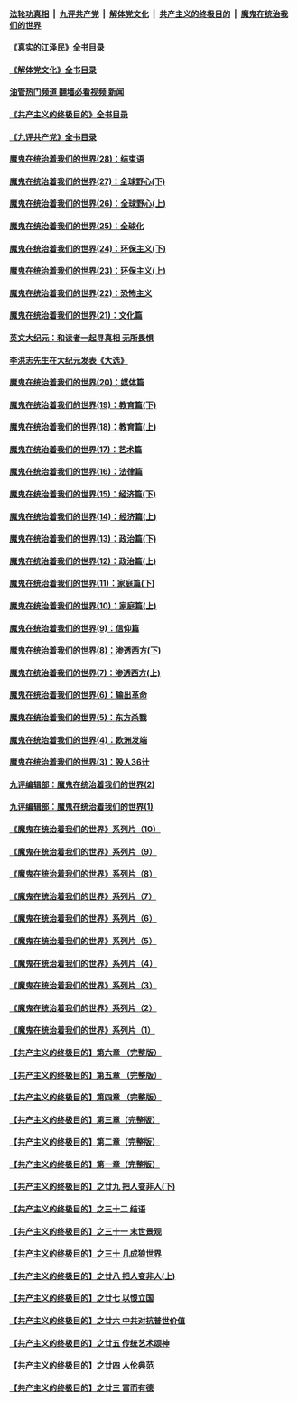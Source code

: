 ####  [法轮功真相](../../../../basic/blob/master/README.md?t=07291202) &nbsp;|&nbsp; [九评共产党](../../../../9ping.md/blob/master/README.md?t=07291202) &nbsp;|&nbsp; [解体党文化](../../../../jtdwh.md/blob/master/README.md?t=07291202)  &nbsp;|&nbsp; [共产主义的终极目的](../../../../gczydzjmd.md/blob/master/README.md?t=07291202) &nbsp;|&nbsp; [魔鬼在统治我们的世界](../../../../mgztzwmdsj.md/blob/master/README.md?t=07291202) 

#### [《真实的江泽民》全书目录](../pages/nsc422/n13721399.md?t=07291202) 

#### [《解体党文化》全书目录](../pages/nsc422/n13721157.md?t=07291202) 

#### [油管热门频道 翻墙必看视频 新闻](http://45.76.130.85:81/youtube.html?07291202)

#### [《共产主义的终极目的》全书目录](../pages/nsc422/n13721048.md?t=07291202) 

#### [《九评共产党》全书目录](../pages/nsc422/n13708085.md?t=07291202) 

#### [魔鬼在统治着我们的世界(28)：结束语](../pages/nsc422/n10936246.md?t=07291202) 

#### [魔鬼在统治着我们的世界(27)：全球野心(下)](../pages/nsc422/n10928319.md?t=07291202) 

#### [魔鬼在统治着我们的世界(26)：全球野心(上)](../pages/nsc422/n10900318.md?t=07291202) 

#### [魔鬼在统治着我们的世界(25)：全球化](../pages/nsc422/n10788205.md?t=07291202) 

#### [魔鬼在统治着我们的世界(24)：环保主义(下)](../pages/nsc422/n10695307.md?t=07291202) 

#### [魔鬼在统治着我们的世界(23)：环保主义(上)](../pages/nsc422/n10688613.md?t=07291202) 

#### [魔鬼在统治着我们的世界(22)：恐怖主义](../pages/nsc422/n10614727.md?t=07291202) 

#### [魔鬼在统治着我们的世界(21)：文化篇](../pages/nsc422/n10597706.md?t=07291202) 

#### [英文大纪元：和读者一起寻真相 无所畏惧](../pages/nsc422/n12542027.md?t=07291202) 

#### [李洪志先生在大纪元发表《大选》](../pages/nsc422/n12534746.md?t=07291202) 

#### [魔鬼在统治着我们的世界(20)：媒体篇](../pages/nsc422/n10586579.md?t=07291202) 

#### [魔鬼在统治着我们的世界(19)：教育篇(下)](../pages/nsc422/n10564808.md?t=07291202) 

#### [魔鬼在统治着我们的世界(18)：教育篇(上)](../pages/nsc422/n10526970.md?t=07291202) 

#### [魔鬼在统治着我们的世界(17)：艺术篇](../pages/nsc422/n10499093.md?t=07291202) 

#### [魔鬼在统治着我们的世界(16)：法律篇](../pages/nsc422/n10485969.md?t=07291202) 

#### [魔鬼在统治着我们的世界(15)：经济篇(下)](../pages/nsc422/n10469975.md?t=07291202) 

#### [魔鬼在统治着我们的世界(14)：经济篇(上)](../pages/nsc422/n10457370.md?t=07291202) 

#### [魔鬼在统治着我们的世界(13)：政治篇(下)](../pages/nsc422/n10448270.md?t=07291202) 

#### [魔鬼在统治着我们的世界(12)：政治篇(上)](../pages/nsc422/n10444576.md?t=07291202) 

#### [魔鬼在统治着我们的世界(11)：家庭篇(下)](../pages/nsc422/n10440961.md?t=07291202) 

#### [魔鬼在统治着我们的世界(10)：家庭篇(上)](../pages/nsc422/n10435448.md?t=07291202) 

#### [魔鬼在统治着我们的世界(9)：信仰篇](../pages/nsc422/n10432159.md?t=07291202) 

#### [魔鬼在统治着我们的世界(8)：渗透西方(下)](../pages/nsc422/n10429603.md?t=07291202) 

#### [魔鬼在统治着我们的世界(7)：渗透西方(上)](../pages/nsc422/n10426013.md?t=07291202) 

#### [魔鬼在统治着我们的世界(6)：输出革命](../pages/nsc422/n10421536.md?t=07291202) 

#### [魔鬼在统治着我们的世界(5)：东方杀戮](../pages/nsc422/n10417707.md?t=07291202) 

#### [魔鬼在统治着我们的世界(4)：欧洲发端](../pages/nsc422/n10414890.md?t=07291202) 

#### [魔鬼在统治着我们的世界(3)：毁人36计](../pages/nsc422/n10411583.md?t=07291202) 

#### [九评编辑部：魔鬼在统治着我们的世界(2)](../pages/nsc422/n10410036.md?t=07291202) 

#### [九评编辑部：魔鬼在统治着我们的世界(1)](../pages/nsc422/n10406825.md?t=07291202) 

#### [《魔鬼在统治着我们的世界》系列片（10）](../pages/nsc422/n12292670.md?t=07291202) 

#### [《魔鬼在统治着我们的世界》系列片（9）](../pages/nsc422/n12290859.md?t=07291202) 

#### [《魔鬼在统治着我们的世界》系列片（8）](../pages/nsc422/n12287445.md?t=07291202) 

#### [《魔鬼在统治着我们的世界》系列片（7）](../pages/nsc422/n12283425.md?t=07291202) 

#### [《魔鬼在统治着我们的世界》系列片（6）](../pages/nsc422/n12282314.md?t=07291202) 

#### [《魔鬼在统治着我们的世界》系列片（5）](../pages/nsc422/n12281419.md?t=07291202) 

#### [《魔鬼在统治着我们的世界》系列片（4）](../pages/nsc422/n12274024.md?t=07291202) 

#### [《魔鬼在统治着我们的世界》系列片（3）](../pages/nsc422/n12271322.md?t=07291202) 

#### [《魔鬼在统治着我们的世界》系列片（2）](../pages/nsc422/n12269049.md?t=07291202) 

#### [《魔鬼在统治着我们的世界》系列片（1）](../pages/nsc422/n12267575.md?t=07291202) 

#### [【共产主义的终极目的】第六章 （完整版）](../pages/nsc422/n11428913.md?t=07291202) 

#### [【共产主义的终极目的】第五章 （完整版）](../pages/nsc422/n11428912.md?t=07291202) 

#### [【共产主义的终极目的】第四章 （完整版）](../pages/nsc422/n11428907.md?t=07291202) 

#### [【共产主义的终极目的】第三章（完整版）](../pages/nsc422/n11428848.md?t=07291202) 

#### [【共产主义的终极目的】第二章（完整版）](../pages/nsc422/n11428831.md?t=07291202) 

#### [【共产主义的终极目的】第一章（完整版）](../pages/nsc422/n11417651.md?t=07291202) 

#### [【共产主义的终极目的】之廿九 把人变非人(下)](../pages/nsc422/n11344140.md?t=07291202) 

#### [【共产主义的终极目的】之三十二 结语](../pages/nsc422/n11360535.md?t=07291202) 

#### [【共产主义的终极目的】之三十一 末世景观](../pages/nsc422/n11351129.md?t=07291202) 

#### [【共产主义的终极目的】之三十 几成狼世界](../pages/nsc422/n11348280.md?t=07291202) 

#### [【共产主义的终极目的】之廿八 把人变非人(上)](../pages/nsc422/n11340492.md?t=07291202) 

#### [【共产主义的终极目的】之廿七 以恨立国](../pages/nsc422/n11336944.md?t=07291202) 

#### [【共产主义的终极目的】之廿六 中共对抗普世价值](../pages/nsc422/n11324785.md?t=07291202) 

#### [【共产主义的终极目的】之廿五 传统艺术颂神](../pages/nsc422/n11296396.md?t=07291202) 

#### [【共产主义的终极目的】之廿四 人伦典范](../pages/nsc422/n11296397.md?t=07291202) 

#### [【共产主义的终极目的】之廿三 富而有德](../pages/nsc422/n11283598.md?t=07291202) 

<img src='http://gfw-breaker.win/goodnews/indexes/nsc422.md' width='0px' height='0px'/>
